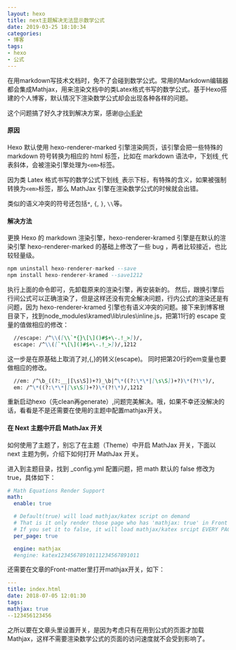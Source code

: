 ```yaml
---
layout: hexo
title: next主题解决无法显示数学公式
date: 2019-03-25 18:10:34
categories:
- 博客
tags:
- hexo
- 公式
---
```


在用markdown写技术文档时，免不了会碰到数学公式。常用的Markdown编辑器都会集成Mathjax，用来渲染文档中的类Latex格式书写的数学公式。基于Hexo搭建的个人博客，默认情况下渲染数学公式却会出现各种各样的问题。



这个问题搞了好久才找到解决方案，感谢@[小毛驴](http://xudongyang.coding.me/math-in-hexo/)

#### 原因

Hexo 默认使用 hexo-renderer-marked 引擎渲染网页，该引擎会把一些特殊的 markdown 符号转换为相应的 html 标签，比如在 markdown 语法中，下划线`_`代表斜体，会被渲染引擎处理为`<em>`标签。

因为类 Latex 格式书写的数学公式下划线`_`表示下标，有特殊的含义，如果被强制转换为`<em>`标签，那么 MathJax 引擎在渲染数学公式的时候就会出错。

类似的语义冲突的符号还包括`*`, `{`, `}`, `\\`等。 

#### 解决方法

更换 Hexo 的 markdown 渲染引擎，hexo-renderer-kramed 引擎是在默认的渲染引擎 hexo-renderer-marked 的基础上修改了一些 bug ，两者比较接近，也比较轻量级。

```sql
npm uninstall hexo-renderer-marked --save
npm install hexo-renderer-kramed --save1212
```

执行上面的命令即可，先卸载原来的渲染引擎，再安装新的。 
然后，跟换引擎后行间公式可以正确渲染了，但是这样还没有完全解决问题，行内公式的渲染还是有问题，因为 hexo-renderer-kramed 引擎也有语义冲突的问题。接下来到博客根目录下，找到node_modules\kramed\lib\rules\inline.js，把第11行的 escape 变量的值做相应的修改：

```markdown
  //escape: /^\\([\\`*{}\[\]()#$+\-.!_>])/,
  escape: /^\\([`*\[\]()#$+\-.!_>])/,1212
```

这一步是在原基础上取消了对\,{,}的转义(escape)。 
同时把第20行的em变量也要做相应的修改。

```markdown
  //em: /^\b_((?:__|[\s\S])+?)_\b|^\*((?:\*\*|[\s\S])+?)\*(?!\*)/,
  em: /^\*((?:\*\*|[\s\S])+?)\*(?!\*)/,1212
```

重新启动hexo（先clean再generate）,问题完美解决。哦，如果不幸还没解决的话，看看是不是还需要在使用的主题中配置mathjax开关。

#### 在 Next 主题中开启 MathJax 开关

如何使用了主题了，别忘了在主题（Theme）中开启 MathJax 开关，下面以 next 主题为例，介绍下如何打开 MathJax 开关。

进入到主题目录，找到 _config.yml 配置问题，把 math 默认的 false 修改为true，具体如下：

```yaml
# Math Equations Render Support
math:
  enable: true

  # Default(true) will load mathjax/katex script on demand
  # That is it only render those page who has 'mathjax: true' in Front Matter.
  # If you set it to false, it will load mathjax/katex srcipt EVERY PAGE.
  per_page: true

  engine: mathjax
  #engine: katex12345678910111234567891011
```

还需要在文章的Front-matter里打开mathjax开关，如下：

```yaml
---
title: index.html
date: 2018-07-05 12:01:30
tags:
mathjax: true
--123456123456
```

之所以要在文章头里设置开关，是因为考虑只有在用到公式的页面才加载 Mathjax，这样不需要渲染数学公式的页面的访问速度就不会受到影响了。